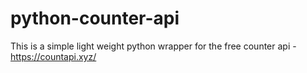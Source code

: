 # python-counter-api
This is a simple light weight python wrapper for the free counter api - https://countapi.xyz/
